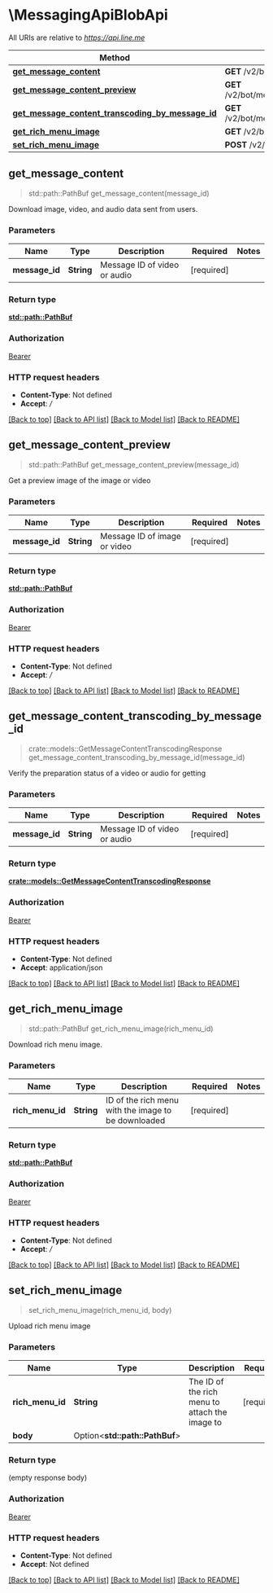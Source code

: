 # \MessagingApiBlobApi

All URIs are relative to *https://api.line.me*

Method | HTTP request | Description
------------- | ------------- | -------------
[**get_message_content**](MessagingApiBlobApi.md#get_message_content) | **GET** /v2/bot/message/{messageId}/content | 
[**get_message_content_preview**](MessagingApiBlobApi.md#get_message_content_preview) | **GET** /v2/bot/message/{messageId}/content/preview | 
[**get_message_content_transcoding_by_message_id**](MessagingApiBlobApi.md#get_message_content_transcoding_by_message_id) | **GET** /v2/bot/message/{messageId}/content/transcoding | 
[**get_rich_menu_image**](MessagingApiBlobApi.md#get_rich_menu_image) | **GET** /v2/bot/richmenu/{richMenuId}/content | 
[**set_rich_menu_image**](MessagingApiBlobApi.md#set_rich_menu_image) | **POST** /v2/bot/richmenu/{richMenuId}/content | 



## get_message_content

> std::path::PathBuf get_message_content(message_id)


Download image, video, and audio data sent from users.

### Parameters


Name | Type | Description  | Required | Notes
------------- | ------------- | ------------- | ------------- | -------------
**message_id** | **String** | Message ID of video or audio | [required] |

### Return type

[**std::path::PathBuf**](std::path::PathBuf.md)

### Authorization

[Bearer](../README.md#Bearer)

### HTTP request headers

- **Content-Type**: Not defined
- **Accept**: */*

[[Back to top]](#) [[Back to API list]](../README.md#documentation-for-api-endpoints) [[Back to Model list]](../README.md#documentation-for-models) [[Back to README]](../README.md)


## get_message_content_preview

> std::path::PathBuf get_message_content_preview(message_id)


Get a preview image of the image or video

### Parameters


Name | Type | Description  | Required | Notes
------------- | ------------- | ------------- | ------------- | -------------
**message_id** | **String** | Message ID of image or video | [required] |

### Return type

[**std::path::PathBuf**](std::path::PathBuf.md)

### Authorization

[Bearer](../README.md#Bearer)

### HTTP request headers

- **Content-Type**: Not defined
- **Accept**: */*

[[Back to top]](#) [[Back to API list]](../README.md#documentation-for-api-endpoints) [[Back to Model list]](../README.md#documentation-for-models) [[Back to README]](../README.md)


## get_message_content_transcoding_by_message_id

> crate::models::GetMessageContentTranscodingResponse get_message_content_transcoding_by_message_id(message_id)


Verify the preparation status of a video or audio for getting

### Parameters


Name | Type | Description  | Required | Notes
------------- | ------------- | ------------- | ------------- | -------------
**message_id** | **String** | Message ID of video or audio | [required] |

### Return type

[**crate::models::GetMessageContentTranscodingResponse**](GetMessageContentTranscodingResponse.md)

### Authorization

[Bearer](../README.md#Bearer)

### HTTP request headers

- **Content-Type**: Not defined
- **Accept**: application/json

[[Back to top]](#) [[Back to API list]](../README.md#documentation-for-api-endpoints) [[Back to Model list]](../README.md#documentation-for-models) [[Back to README]](../README.md)


## get_rich_menu_image

> std::path::PathBuf get_rich_menu_image(rich_menu_id)


Download rich menu image.

### Parameters


Name | Type | Description  | Required | Notes
------------- | ------------- | ------------- | ------------- | -------------
**rich_menu_id** | **String** | ID of the rich menu with the image to be downloaded | [required] |

### Return type

[**std::path::PathBuf**](std::path::PathBuf.md)

### Authorization

[Bearer](../README.md#Bearer)

### HTTP request headers

- **Content-Type**: Not defined
- **Accept**: */*

[[Back to top]](#) [[Back to API list]](../README.md#documentation-for-api-endpoints) [[Back to Model list]](../README.md#documentation-for-models) [[Back to README]](../README.md)


## set_rich_menu_image

> set_rich_menu_image(rich_menu_id, body)


Upload rich menu image

### Parameters


Name | Type | Description  | Required | Notes
------------- | ------------- | ------------- | ------------- | -------------
**rich_menu_id** | **String** | The ID of the rich menu to attach the image to | [required] |
**body** | Option<**std::path::PathBuf**> |  |  |

### Return type

 (empty response body)

### Authorization

[Bearer](../README.md#Bearer)

### HTTP request headers

- **Content-Type**: Not defined
- **Accept**: Not defined

[[Back to top]](#) [[Back to API list]](../README.md#documentation-for-api-endpoints) [[Back to Model list]](../README.md#documentation-for-models) [[Back to README]](../README.md)

